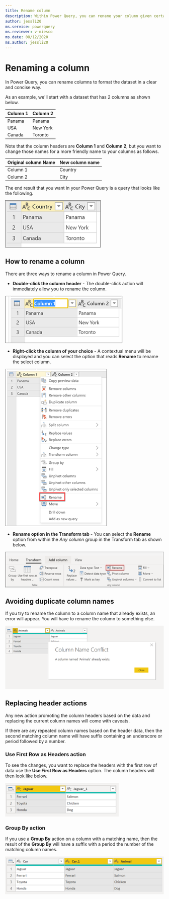 ```yaml
---
title: Rename column
description: Within Power Query, you can rename your column given certain conditions.
author: jessli20
ms.service: powerquery
ms.reviewer: v-miesco
ms.date: 08/12/2020
ms.author: jessli20
---
```



# Renaming a column

In Power Query, you can rename columns to format the dataset in a clear and concise way. 

As an example, we'll start with a dataset that has 2 columns as shown below.

|Column 1|Column 2|
-------|-----
Panama|Panama
USA| New York
Canada | Toronto

Note that the column headers are **Column 1** and **Column 2**, but you want to change those names for a more friendly name to your columns as follows.

|Original column Name | New column name|
-----|---
Column 1|Country
Column 2|City

The end result that you want in your Power Query is a query that looks like the following.

![Sample output table with Country and City as new field names](images/me-rename-column-sample-output-table.png)

## How to rename a column

There are three ways to rename a column in Power Query.

* **Double-click the column header** - The double-click action will immediately allow you to rename the column.

![Rename Column Double Select](images/me-rename-column-double-click.png)

* **Right-click the column of your choice** - A contextual menu will be displayed and you can select the option that reads **Rename** to rename the select column.

![Rename Column Context Pane](images/me-rename-column-right-click.png)

* **Rename option in the Transform tab** - You can select the **Rename** option from within the *Any column* group in the Transform tab as shown below.

![Rename column option found inisde the Any column in the Transform tab](images/me-rename-column-transform-tab.png)

## Avoiding duplicate column names

If you try to rename the column to a column name that already exists, an error will appear. You will have to rename the column to something else.

![Rename Column Column Error](images/rename-column-error.png)


## Replacing header actions

Any new action promoting the column headers based on the data and replacing the current column names will come with caveats.

If there are any repeated column names based on the header data, then the second matching column name will have suffix containing an underscore or period followed by a number.

### Use First Row as Headers action

To see the changes, you want to replace the headers with the first row of data use the **Use First Row as Headers** option. The column headers will then look like below. 

![Rename Column Duplicate after Promoting Header](images/rename-column-suffix.png)


### Group By action

If you use a **Group By** action on a column with a matching name, then the result of the **Group By** will have a suffix with a period the number of the matching column names.

![Rename Column Group By](images/rename-column-group-by.png)

